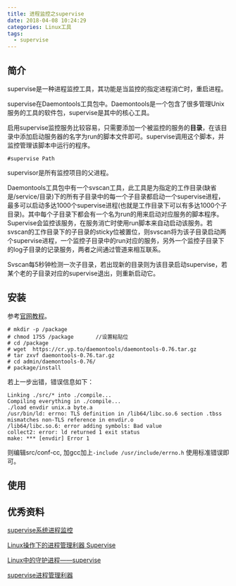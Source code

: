 ```yaml
---
title: 进程监控之supervise
date: 2018-04-08 10:24:29
categories: Linux工具
tags:
  - supervise
---
```


## 简介

supervise是一种进程监控工具，其功能是当监控的指定进程消亡时，重启进程。

supervise在Daemontools工具包中。Daemontools是一个包含了很多管理Unix服务的工具的软件包，supervise是其中的核心工具。

启用supervise监控服务比较容易，只需要添加一个被监控的服务的**目录**，在该目录中添加启动服务器的名字为run的脚本文件即可。supervise调用这个脚本，并监控管理该脚本中运行的程序。 

```shell
#supervise Path
```

supervisor是所有监控项目的父进程。

Daemontools工具包中有一个svscan工具，此工具是为指定的工作目录(缺省是/service/目录)下的所有子目录中的每一个子目录都启动一个supervise进程，最多可以启动多达1000个supervise进程(也就是工作目录下可以有多达1000个子目录)。其中每个子目录下都会有一个名为run的用来启动对应服务的脚本程序。Supervise会监控该服务，在服务消亡时使用run脚本来自动启动该服务。若svscan的工作目录下的子目录的sticky位被置位，则svscan将为该子目录启动两个supervise进程，一个监控子目录中的run对应的服务，另外一个监控子目录下的log子目录的记录服务，两者之间通过管道来相互联系。

Svscan每5秒钟检测一次子目录，若出现新的目录则为该目录启动supervise，若某个老的子目录对应的supervise退出，则重新启动它。

## 安装

参考[官网教程](https://cr.yp.to/daemontools/install.html)。

```shell
# mkdir -p /package
# chmod 1755 /package		//设置粘贴位
# cd /package
# wget  https://cr.yp.to/daemontools/daemontools-0.76.tar.gz
# tar zxvf daemontools-0.76.tar.gz
# cd admin/daemontools-0.76/
# package/install
```

若上一步出错，错误信息如下：

```shell
Linking ./src/* into ./compile...
Compiling everything in ./compile...
./load envdir unix.a byte.a 
/usr/bin/ld: errno: TLS definition in /lib64/libc.so.6 section .tbss mismatches non-TLS reference in envdir.o
/lib64/libc.so.6: error adding symbols: Bad value
collect2: error: ld returned 1 exit status
make: *** [envdir] Error 1
```

则编辑src/conf-cc, 加gcc加上`-include /usr/include/errno.h` 使用标准错误即可。

## 使用









## 优秀资料

[supervise系统进程监控](http://lehsyh.iteye.com/blog/745683)

[Linux操作下的进程管理利器 Supervise](http://www.cnblogs.com/end/archive/2013/04/18/3028036.html)

[Linux中的守护进程——supervise](http://www.cnblogs.com/zhengbin/p/5977453.html)

[supervise进程管理利器](https://blog.csdn.net/u012373815/article/details/70217030)